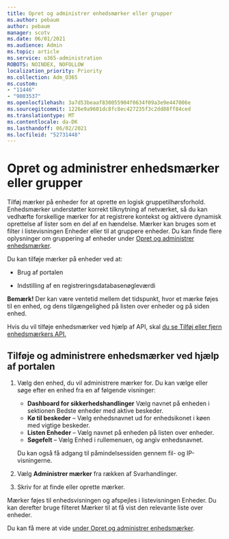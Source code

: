 ```yaml
---
title: Opret og administrer enhedsmærker eller grupper
ms.author: pebaum
author: pebaum
manager: scotv
ms.date: 06/01/2021
ms.audience: Admin
ms.topic: article
ms.service: o365-administration
ROBOTS: NOINDEX, NOFOLLOW
localization_priority: Priority
ms.collection: Adm_O365
ms.custom:
- "11446"
- "9003537"
ms.openlocfilehash: 3a7d53beaaf830055904f0634f09a3e9e447006e
ms.sourcegitcommit: 1226e9a9601dc8fc8ec427235f3c2dd88ff84ced
ms.translationtype: MT
ms.contentlocale: da-DK
ms.lasthandoff: 06/02/2021
ms.locfileid: "52731448"
---
```

# <a name="create-and-manage-device-tags-or-groups"></a>Opret og administrer enhedsmærker eller grupper

Tilføj mærker på enheder for at oprette en logisk gruppetilhørsforhold. Enhedsmærker understøtter korrekt tilknytning af netværket, så du kan vedhæfte forskellige mærker for at registrere kontekst og aktivere dynamisk oprettelse af lister som en del af en hændelse. Mærker kan bruges som et filter i listevisningen Enheder eller til at gruppere enheder. Du kan finde flere oplysninger om gruppering af enheder under [Opret og administrer enhedsmærker](/microsoft-365/security/defender-endpoint/machine-tags).

Du kan tilføje mærker på enheder ved at:

- Brug af portalen

- Indstilling af en registreringsdatabasenøgleværdi
 
**Bemærk!** Der kan være ventetid mellem det tidspunkt, hvor et mærke føjes til en enhed, og dens tilgængelighed på listen over enheder og på siden enhed.

Hvis du vil tilføje enhedsmærker ved hjælp af API, skal [du se Tilføj eller fjern enhedsmærkers API.](/microsoft-365/security/defender-endpoint/add-or-remove-machine-tags)

## <a name="add-and-manage-device-tags-using-the-portal"></a>Tilføje og administrere enhedsmærker ved hjælp af portalen

1. Vælg den enhed, du vil administrere mærker for. Du kan vælge eller søge efter en enhed fra en af følgende visninger:

    - **Dashboard for sikkerhedshandlinger** Vælg navnet på enheden i sektionen Bedste enheder med aktive beskeder.
    - **Kø til beskeder** – Vælg enhedsnavnet ud for enhedsikonet i køen med vigtige beskeder.
    - **Listen Enheder** – Vælg navnet på enheden på listen over enheder.
    - **Søgefelt** – Vælg Enhed i rullemenuen, og angiv enhedsnavnet.

    Du kan også få adgang til påmindelsessiden gennem fil- og IP-visningerne.

1. Vælg **Administrer mærker** fra rækken af Svarhandlinger.

1. Skriv for at finde eller oprette mærker.

Mærker føjes til enhedsvisningen og afspejles i listevisningen Enheder. Du kan derefter bruge filteret Mærker til at få vist den relevante liste over enheder.

Du kan få mere at vide [under Opret og administrer enhedsmærker](/microsoft-365/security/defender-endpoint/machine-tags).